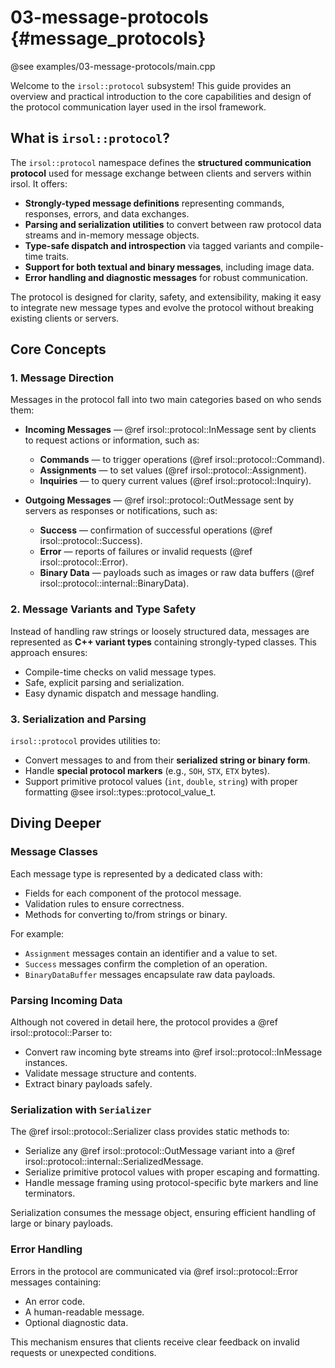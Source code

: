 # 03-message-protocols {#message_protocols}
@see examples/03-message-protocols/main.cpp


Welcome to the `irsol::protocol` subsystem! This guide provides an overview and practical introduction to the core capabilities and design of the protocol communication layer used in the irsol framework.


## What is `irsol::protocol`?

The `irsol::protocol` namespace defines the **structured communication protocol** used for message exchange between clients and servers within irsol. It offers:

- **Strongly-typed message definitions** representing commands, responses, errors, and data exchanges.
- **Parsing and serialization utilities** to convert between raw protocol data streams and in-memory message objects.
- **Type-safe dispatch and introspection** via tagged variants and compile-time traits.
- **Support for both textual and binary messages**, including image data.
- **Error handling and diagnostic messages** for robust communication.

The protocol is designed for clarity, safety, and extensibility, making it easy to integrate new message types and evolve the protocol without breaking existing clients or servers.


## Core Concepts

### 1. Message Direction

Messages in the protocol fall into two main categories based on who sends them:

- **Incoming Messages** — @ref irsol::protocol::InMessage sent by clients to request actions or information, such as:
  - **Commands** — to trigger operations (@ref irsol::protocol::Command).
  - **Assignments** — to set values (@ref irsol::protocol::Assignment).
  - **Inquiries** — to query current values (@ref irsol::protocol::Inquiry).

- **Outgoing Messages** — @ref irsol::protocol::OutMessage sent by servers as responses or notifications, such as:
  - **Success** — confirmation of successful operations (@ref irsol::protocol::Success).
  - **Error** — reports of failures or invalid requests (@ref irsol::protocol::Error).
  - **Binary Data** — payloads such as images or raw data buffers (@ref irsol::protocol::internal::BinaryData).

### 2. Message Variants and Type Safety

Instead of handling raw strings or loosely structured data, messages are represented as **C++ variant types** containing strongly-typed classes. This approach ensures:

- Compile-time checks on valid message types.
- Safe, explicit parsing and serialization.
- Easy dynamic dispatch and message handling.

### 3. Serialization and Parsing

`irsol::protocol` provides utilities to:

- Convert messages to and from their **serialized string or binary form**.
- Handle **special protocol markers** (e.g., `SOH`, `STX`, `ETX` bytes).
- Support primitive protocol values (`int`, `double`, `string`) with proper formatting @see irsol::types::protocol_value_t.


## Diving Deeper

### Message Classes

Each message type is represented by a dedicated class with:

- Fields for each component of the protocol message.
- Validation rules to ensure correctness.
- Methods for converting to/from strings or binary.

For example:

- `Assignment` messages contain an identifier and a value to set.
- `Success` messages confirm the completion of an operation.
- `BinaryDataBuffer` messages encapsulate raw data payloads.

### Parsing Incoming Data

Although not covered in detail here, the protocol provides a @ref irsol::protocol::Parser to:

- Convert raw incoming byte streams into @ref irsol::protocol::InMessage instances.
- Validate message structure and contents.
- Extract binary payloads safely.

### Serialization with `Serializer`

The @ref irsol::protocol::Serializer class provides static methods to:

- Serialize any @ref irsol::protocol::OutMessage variant into a @ref irsol::protocol::internal::SerializedMessage.
- Serialize primitive protocol values with proper escaping and formatting.
- Handle message framing using protocol-specific byte markers and line terminators.

Serialization consumes the message object, ensuring efficient handling of large or binary payloads.


### Error Handling

Errors in the protocol are communicated via @ref irsol::protocol::Error messages containing:

- An error code.
- A human-readable message.
- Optional diagnostic data.

This mechanism ensures that clients receive clear feedback on invalid requests or unexpected conditions.
